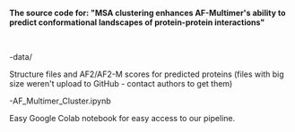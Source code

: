 **The source code for: "MSA clustering enhances AF-Multimer's ability to predict conformational landscapes of protein-protein interactions"**

</br>

-data/

  </t>Structure files and AF2/AF2-M scores for predicted proteins (files with big size weren't upload to GitHub - contact authors to get them)
  
-AF_Multimer_Cluster.ipynb

  </t>Easy Google Colab notebook for easy access to our pipeline.
